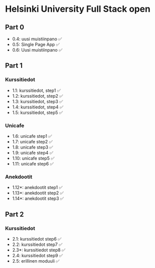 # Helsinki University Full Stack open

## Part 0
- 0.4: uusi muistiinpano ✅
- 0.5: Single Page App ✅
- 0.6: Uusi muistiinpano ✅

## Part 1

### Kurssitiedot
- 1.1: kurssitiedot, step1 ✅ 
- 1.2: kurssitiedot, step2 ✅ 
- 1.3: kurssitiedot, step3 ✅ 
- 1.4: kurssitiedot, step4 ✅ 
- 1.5: kurssitiedot, step5 ✅ 

### Unicafe
- 1.6: unicafe step1 ✅ 
- 1.7: unicafe step2 ✅ 
- 1.8: unicafe step3 ✅ 
- 1.9: unicafe step4 ✅ 
- 1.10: unicafe step5 ✅ 
- 1.11: unicafe step6 ✅

### Anekdootit

- 1.12*: anekdootit step1 ✅
- 1.13*: anekdootit step2 ✅
- 1.14*: anekdootit step3 ✅

## Part 2

### Kurssitiedot
- 2.1: kurssitiedot step6 ✅
- 2.2: kurssitiedot step7 ✅
- 2.3*: kurssitiedot step8 ✅
- 2.4: kurssitiedot step9 ✅
- 2.5: erillinen moduuli ✅